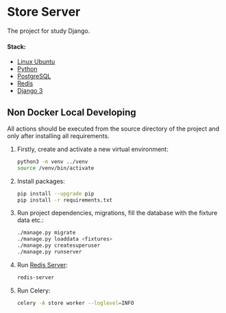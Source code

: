 # Store Server

The project for study Django.

#### Stack:
- [Linux Ubuntu](https://ubuntu.com/)
- [Python](https://www.python.org/downloads/)
- [PostgreSQL](https://www.postgresql.org/)
- [Redis](https://redis.io/)
- [Django 3](https://www.djangoproject.com/)

## Non Docker Local Developing

All actions should be executed from the source directory of the project and only after installing all requirements.

1. Firstly, create and activate a new virtual environment:
   ```bash
   python3 -m venv ../venv
   source /venv/bin/activate
   ```
   
2. Install packages:
   ```bash
   pip install --upgrade pip
   pip install -r requirements.txt
   ```
   
3. Run project dependencies, migrations, fill the database with the fixture data etc.:
   ```bash
   ./manage.py migrate
   ./manage.py loaddata <fixtures>
   ./manage.py createsuperuser
   ./manage.py runserver 
   ```
   
4. Run [Redis Server](https://redis.io/docs/getting-started/installation/):
   ```bash
   redis-server
   ```
   
5. Run Celery:
   ```bash
   celery -A store worker --loglevel=INFO
   ```
